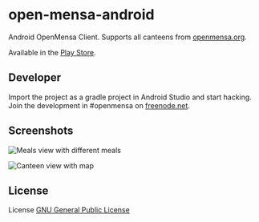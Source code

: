 # open-mensa-android

Android OpenMensa Client. Supports all canteens from [openmensa.org](http://openmensa.org/).

Available in the [Play Store](https://play.google.com/store/apps/details?id=de.uni_potsdam.hpi.openmensa).


## Developer

Import the project as a gradle project in Android Studio and start hacking. Join the development in #openmensa on [freenode.net](http://freenode.net/).


## Screenshots

![Meals view with different meals](https://raw.github.com/domoritz/open-mensa-android/master/screenshots/screenshot_meal.jpg "Meals view")

![Canteen view with map](https://raw.github.com/domoritz/open-mensa-android/master/screenshots/screenshot_canteen.jpg "Canteen view")


## License

License [GNU General Public License](https://www.gnu.org/licenses/gpl.html)